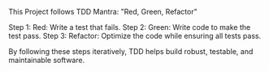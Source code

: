 This Project follows TDD Mantra: "Red, Green, Refactor"

Step 1: Red: Write a test that fails.
Step 2: Green: Write code to make the test pass.
Step 3: Refactor: Optimize the code while ensuring all tests pass.

By following these steps iteratively, TDD helps build robust, testable, and maintainable software.